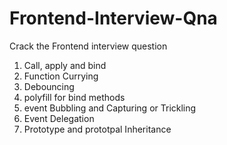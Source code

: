# Frontend-Interview-Qna
Crack the Frontend interview question
1. Call, apply and bind
2. Function Currying
3. Debouncing
4. polyfill for bind methods
5. event Bubbling and Capturing or Trickling
6. Event Delegation
7. Prototype and prototpal Inheritance 
